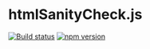 # htmlSanityCheck.js

[![Build status](https://github.com/uniqueck/htmlSanityCheck.js/actions/workflows/ci.yaml/badge.svg?branch=main)](https://github.com/uniqueck/htmlSanityCheck.js/actions/workflows/ci.yaml)
[![npm version](http://img.shields.io/npm/v/htmlSanityCheck.js.svg)](https://www.npmjs.com/package/htmlSanityCheck.js)